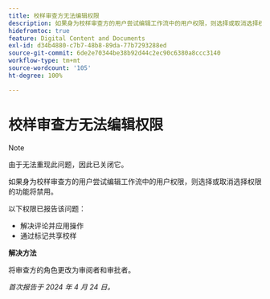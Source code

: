 ```yaml
---
title: 校样审查方无法编辑权限
description: 如果身为校样审查方的用户尝试编辑工作流中的用户权限，则选择或取消选择权限的功能将禁用。
hidefromtoc: true
feature: Digital Content and Documents
exl-id: d34b4880-c7b7-48b8-89da-77b7293288ed
source-git-commit: 6de2e70344be38b92d44c2ec90c6380a8ccc3140
workflow-type: tm+mt
source-wordcount: '105'
ht-degree: 100%

---
```


# 校样审查方无法编辑权限

>[!NOTE]
>
>由于无法重现此问题，因此已关闭它。

如果身为校样审查方的用户尝试编辑工作流中的用户权限，则选择或取消选择权限的功能将禁用。

以下权限已报告该问题：

* 解决评论并应用操作
* 通过标记共享校样

**解决方法**

将审查方的角色更改为审阅者和审批者。

_首次报告于 2024 年 4 月 24 日。_
